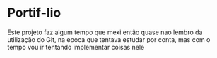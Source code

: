 # Portif-lio

Este projeto faz algum tempo que mexi então quase nao lembro da utilização do Git, na epoca que tentava estudar por conta, mas com o tempo vou ir tentando implementar coisas nele
